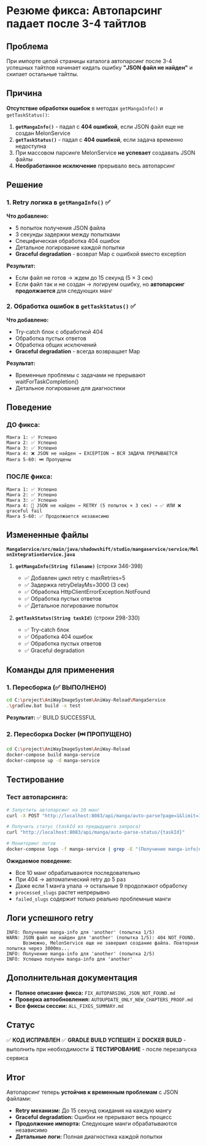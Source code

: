 # Резюме фикса: Автопарсинг падает после 3-4 тайтлов

## Проблема
При импорте целой страницы каталога автопарсинг после 3-4 успешных тайтлов начинает кидать ошибку **"JSON файл не найден"** и скипает остальные тайтлы.

## Причина
**Отсутствие обработки ошибок** в методах `getMangaInfo()` и `getTaskStatus()`:

1. **`getMangaInfo()`** - падал с **404 ошибкой**, если JSON файл еще не создан MelonService
2. **`getTaskStatus()`** - падал с **404 ошибкой**, если задача временно недоступна
3. При массовом парсинге MelonService **не успевает** создавать JSON файлы
4. **Необработанное исключение** прерывало весь автопарсинг

## Решение

### 1. Retry логика в `getMangaInfo()` ✅

**Что добавлено:**
- 5 попыток получения JSON файла
- 3 секунды задержки между попытками
- Специфическая обработка 404 ошибок
- Детальное логирование каждой попытки
- **Graceful degradation** - возврат Map с ошибкой вместо exception

**Результат:**
- Если файл не готов → ждем до 15 секунд (5 × 3 сек)
- Если файл так и не создан → логируем ошибку, но **автопарсинг продолжается** для следующих манг

### 2. Обработка ошибок в `getTaskStatus()` ✅

**Что добавлено:**
- Try-catch блок с обработкой 404
- Обработка пустых ответов
- Обработка общих исключений
- **Graceful degradation** - всегда возвращает Map

**Результат:**
- Временные проблемы с задачами не прерывают waitForTaskCompletion()
- Детальное логирование для диагностики

## Поведение

### ДО фикса:
```
Манга 1: ✅ Успешно
Манга 2: ✅ Успешно
Манга 3: ✅ Успешно
Манга 4: ❌ JSON не найден → EXCEPTION → ВСЯ ЗАДАЧА ПРЕРЫВАЕТСЯ
Манга 5-60: ⏭️ Пропущены
```

### ПОСЛЕ фикса:
```
Манга 1: ✅ Успешно
Манга 2: ✅ Успешно
Манга 3: ✅ Успешно
Манга 4: 🔄 JSON не найден → RETRY (5 попыток × 3 сек) → ✅ ИЛИ ❌ graceful fail
Манга 5-60: ✅ Продолжается независимо
```

## Измененные файлы

**`MangaService/src/main/java/shadowshift/studio/mangaservice/service/MelonIntegrationService.java`**

1. **`getMangaInfo(String filename)`** (строки 346-398)
   - ✅ Добавлен цикл retry с maxRetries=5
   - ✅ Задержка retryDelayMs=3000 (3 сек)
   - ✅ Обработка HttpClientErrorException.NotFound
   - ✅ Обработка пустых ответов
   - ✅ Детальное логирование попыток

2. **`getTaskStatus(String taskId)`** (строки 298-330)
   - ✅ Try-catch блок
   - ✅ Обработка 404 ошибок
   - ✅ Обработка пустых ответов
   - ✅ Graceful degradation

## Команды для применения

### 1. Пересборка (✅ ВЫПОЛНЕНО)
```bash
cd C:\project\AniWayImageSystem\AniWay-Reload\MangaService
.\gradlew.bat build -x test
```

**Результат:** ✅ BUILD SUCCESSFUL

### 2. Пересборка Docker (⏭️ ПРОПУЩЕНО)
```bash
cd C:\project\AniWayImageSystem\AniWay-Reload
docker-compose build manga-service
docker-compose up -d manga-service
```

## Тестирование

### Тест автопарсинга:
```bash
# Запустить автопарсинг на 10 манг
curl -X POST "http://localhost:8083/api/manga/auto-parse?page=1&limit=10"

# Получить статус (taskId из предыдущего запроса)
curl "http://localhost:8083/api/manga/auto-parse-status/{taskId}"

# Мониторинг логов
docker-compose logs -f manga-service | grep -E "(Получение manga-info|попытка|Успешно получен)"
```

**Ожидаемое поведение:**
- Все 10 манг обрабатываются последовательно
- При 404 → автоматический retry до 5 раз
- Даже если 1 манга упала → остальные 9 продолжают обработку
- `processed_slugs` растет непрерывно
- `failed_slugs` содержит только реально проблемные манги

## Логи успешного retry

```
INFO: Получение manga-info для 'another' (попытка 1/5)
WARN: JSON файл не найден для 'another' (попытка 1/5): 404 NOT_FOUND. 
      Возможно, MelonService еще не завершил создание файла. Повторная попытка через 3000ms...
INFO: Получение manga-info для 'another' (попытка 2/5)
INFO: Успешно получен manga-info для 'another'
```

## Дополнительная документация

- **Полное описание фикса:** `FIX_AUTOPARSING_JSON_NOT_FOUND.md`
- **Проверка автообновления:** `AUTOUPDATE_ONLY_NEW_CHAPTERS_PROOF.md`
- **Все фиксы сессии:** `ALL_FIXES_SUMMARY.md`

## Статус

✅ **КОД ИСПРАВЛЕН**
✅ **GRADLE BUILD УСПЕШЕН**
⏳ **DOCKER BUILD** - выполнить при необходимости
⏳ **ТЕСТИРОВАНИЕ** - после перезапуска сервиса

## Итог

Автопарсинг теперь **устойчив к временным проблемам** с JSON файлами:

- **Retry механизм:** До 15 секунд ожидания на каждую мангу
- **Graceful degradation:** Ошибки не прерывают весь процесс
- **Продолжение импорта:** Следующие манги обрабатываются независимо
- **Детальные логи:** Полная диагностика каждой попытки
